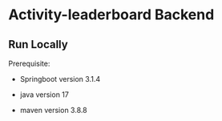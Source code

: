 # Activity-leaderboard Backend





## Run Locally

Prerequisite: 
 
 - Springboot version 3.1.4
 - java version       17
   
 - maven version      3.8.8
 
